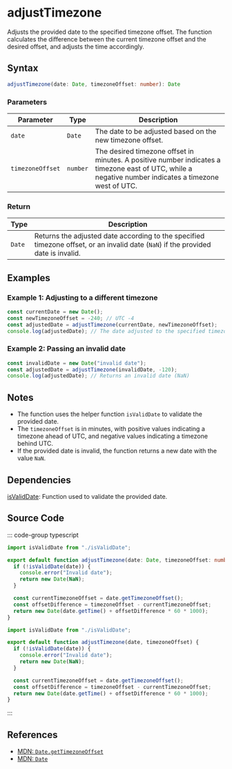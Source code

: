 # adjustTimezone  
Adjusts the provided date to the specified timezone offset. The function calculates the difference between the current timezone offset and the desired offset, and adjusts the time accordingly.

## Syntax
```typescript
adjustTimezone(date: Date, timezoneOffset: number): Date
```

### Parameters

| Parameter       | Type      | Description                                                        |
|-----------------|-----------|--------------------------------------------------------------------|
| `date`          | `Date`    | The date to be adjusted based on the new timezone offset.          |
| `timezoneOffset`| `number`  | The desired timezone offset in minutes. A positive number indicates a timezone east of UTC, while a negative number indicates a timezone west of UTC. |

### Return

| Type    | Description                                              |
|---------|--------------------------------------------------------|
| `Date`  | Returns the adjusted date according to the specified timezone offset, or an invalid date (`NaN`) if the provided date is invalid. |

## Examples

### Example 1: Adjusting to a different timezone
```typescript
const currentDate = new Date();
const newTimezoneOffset = -240; // UTC -4
const adjustedDate = adjustTimezone(currentDate, newTimezoneOffset);
console.log(adjustedDate); // The date adjusted to the specified timezone
```

### Example 2: Passing an invalid date
```typescript
const invalidDate = new Date("invalid date");
const adjustedDate = adjustTimezone(invalidDate, -120);
console.log(adjustedDate); // Returns an invalid date (NaN)
```

## Notes
- The function uses the helper function `isValidDate` to validate the provided date.
- The `timezoneOffset` is in minutes, with positive values indicating a timezone ahead of UTC, and negative values indicating a timezone behind UTC.
- If the provided date is invalid, the function returns a new date with the value `NaN`.

## Dependencies
[isValidDate](./isValidDate.md): Function used to validate the provided date.

## Source Code
::: code-group
typescript
```typescript
import isValidDate from "./isValidDate";

export default function adjustTimezone(date: Date, timezoneOffset: number): Date {
  if (!isValidDate(date)) {
    console.error("Invalid date");
    return new Date(NaN);
  }

  const currentTimezoneOffset = date.getTimezoneOffset();
  const offsetDifference = timezoneOffset - currentTimezoneOffset;
  return new Date(date.getTime() + offsetDifference * 60 * 1000);
}
```

```javascript
import isValidDate from "./isValidDate";

export default function adjustTimezone(date, timezoneOffset) {
  if (!isValidDate(date)) {
    console.error("Invalid date");
    return new Date(NaN);
  }

  const currentTimezoneOffset = date.getTimezoneOffset();
  const offsetDifference = timezoneOffset - currentTimezoneOffset;
  return new Date(date.getTime() + offsetDifference * 60 * 1000);
}
```
:::

## References
- [MDN: `Date.getTimezoneOffset`](https://developer.mozilla.org/en-US/docs/Web/JavaScript/Reference/Global_Objects/Date/getTimezoneOffset)
- [MDN: `Date`](https://developer.mozilla.org/en-US/docs/Web/JavaScript/Reference/Global_Objects/Date)